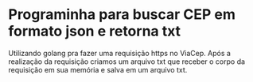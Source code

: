 <h1>Programinha para buscar CEP em formato json e retorna txt</h1>
Utilizando golang pra fazer uma requisição https no ViaCep. Após a realização da requisição criamos um arquivo txt que receber o corpo da requisição em sua memória e salva em um arquivo txt.
